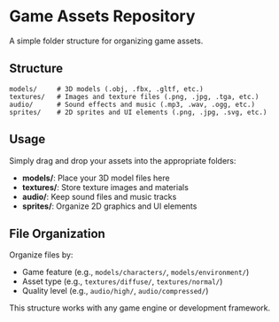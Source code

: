 # Game Assets Repository

A simple folder structure for organizing game assets.

## Structure

```
models/     # 3D models (.obj, .fbx, .gltf, etc.)
textures/   # Images and texture files (.png, .jpg, .tga, etc.)
audio/      # Sound effects and music (.mp3, .wav, .ogg, etc.)
sprites/    # 2D sprites and UI elements (.png, .jpg, .svg, etc.)
```

## Usage

Simply drag and drop your assets into the appropriate folders:

- **models/**: Place your 3D model files here
- **textures/**: Store texture images and materials
- **audio/**: Keep sound files and music tracks
- **sprites/**: Organize 2D graphics and UI elements

## File Organization

Organize files by:
- Game feature (e.g., `models/characters/`, `models/environment/`)
- Asset type (e.g., `textures/diffuse/`, `textures/normal/`)
- Quality level (e.g., `audio/high/`, `audio/compressed/`)

This structure works with any game engine or development framework.
